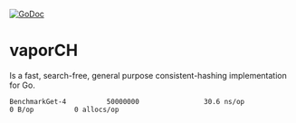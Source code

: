 [![GoDoc](https://godoc.org/github.com/jamiealquiza/vaporch?status.svg)](https://godoc.org/github.com/jamiealquiza/vaporch)

# vaporCH

Is a fast, search-free, general purpose consistent-hashing implementation for Go.

```
BenchmarkGet-4          50000000                30.6 ns/op             0 B/op          0 allocs/op
```
